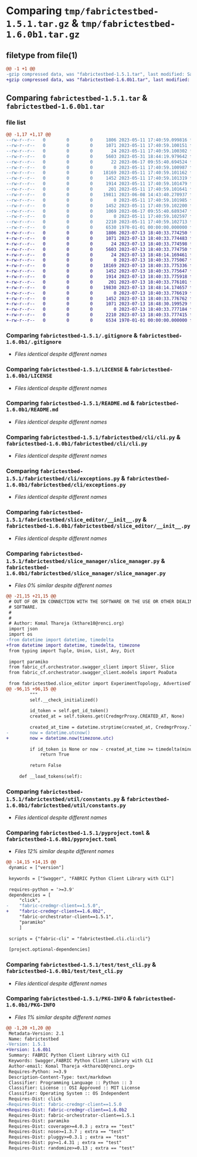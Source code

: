 # Comparing `tmp/fabrictestbed-1.5.1.tar.gz` & `tmp/fabrictestbed-1.6.0b1.tar.gz`

## filetype from file(1)

```diff
@@ -1 +1 @@
-gzip compressed data, was "fabrictestbed-1.5.1.tar", last modified: Sat Jun 17 10:06:29 2023, max compression
+gzip compressed data, was "fabrictestbed-1.6.0b1.tar", last modified: Thu Jul 13 18:48:55 2023, max compression
```

## Comparing `fabrictestbed-1.5.1.tar` & `fabrictestbed-1.6.0b1.tar`

### file list

```diff
@@ -1,17 +1,17 @@
--rw-r--r--   0        0        0     1806 2023-05-11 17:40:59.099816 fabrictestbed-1.5.1/.gitignore
--rw-r--r--   0        0        0     1071 2023-05-11 17:40:59.100151 fabrictestbed-1.5.1/LICENSE
--rw-r--r--   0        0        0       24 2023-05-11 17:40:59.100302 fabrictestbed-1.5.1/MANIFEST.in
--rw-r--r--   0        0        0     5603 2023-05-31 18:44:19.979642 fabrictestbed-1.5.1/README.md
--rw-r--r--   0        0        0       22 2023-06-17 09:55:40.694524 fabrictestbed-1.5.1/fabrictestbed/__init__.py
--rw-r--r--   0        0        0        0 2023-05-11 17:40:59.100987 fabrictestbed-1.5.1/fabrictestbed/cli/__init__.py
--rw-r--r--   0        0        0    18169 2023-05-11 17:40:59.101162 fabrictestbed-1.5.1/fabrictestbed/cli/cli.py
--rw-r--r--   0        0        0     1452 2023-05-11 17:40:59.101319 fabrictestbed-1.5.1/fabrictestbed/cli/exceptions.py
--rw-r--r--   0        0        0     1914 2023-05-11 17:40:59.101479 fabrictestbed-1.5.1/fabrictestbed/slice_editor/__init__.py
--rw-r--r--   0        0        0      201 2023-05-11 17:40:59.101641 fabrictestbed-1.5.1/fabrictestbed/slice_manager/__init__.py
--rw-r--r--   0        0        0    19811 2023-06-08 14:43:40.270937 fabrictestbed-1.5.1/fabrictestbed/slice_manager/slice_manager.py
--rw-r--r--   0        0        0        0 2023-05-11 17:40:59.101985 fabrictestbed-1.5.1/fabrictestbed/util/__init__.py
--rw-r--r--   0        0        0     1452 2023-05-11 17:40:59.102200 fabrictestbed-1.5.1/fabrictestbed/util/constants.py
--rw-r--r--   0        0        0     1069 2023-06-17 09:55:40.689347 fabrictestbed-1.5.1/pyproject.toml
--rw-r--r--   0        0        0        0 2023-05-11 17:40:59.102597 fabrictestbed-1.5.1/test/__init__.py
--rw-r--r--   0        0        0     2210 2023-05-11 17:40:59.102713 fabrictestbed-1.5.1/test/test_cli.py
--rw-r--r--   0        0        0     6530 1970-01-01 00:00:00.000000 fabrictestbed-1.5.1/PKG-INFO
+-rw-r--r--   0        0        0     1806 2023-07-13 18:40:33.774250 fabrictestbed-1.6.0b1/.gitignore
+-rw-r--r--   0        0        0     1071 2023-07-13 18:40:33.774483 fabrictestbed-1.6.0b1/LICENSE
+-rw-r--r--   0        0        0       24 2023-07-13 18:40:33.774598 fabrictestbed-1.6.0b1/MANIFEST.in
+-rw-r--r--   0        0        0     5603 2023-07-13 18:40:33.774750 fabrictestbed-1.6.0b1/README.md
+-rw-r--r--   0        0        0       24 2023-07-13 18:48:14.169461 fabrictestbed-1.6.0b1/fabrictestbed/__init__.py
+-rw-r--r--   0        0        0        0 2023-07-13 18:40:33.775067 fabrictestbed-1.6.0b1/fabrictestbed/cli/__init__.py
+-rw-r--r--   0        0        0    18169 2023-07-13 18:40:33.775336 fabrictestbed-1.6.0b1/fabrictestbed/cli/cli.py
+-rw-r--r--   0        0        0     1452 2023-07-13 18:40:33.775647 fabrictestbed-1.6.0b1/fabrictestbed/cli/exceptions.py
+-rw-r--r--   0        0        0     1914 2023-07-13 18:40:33.775918 fabrictestbed-1.6.0b1/fabrictestbed/slice_editor/__init__.py
+-rw-r--r--   0        0        0      201 2023-07-13 18:40:33.776101 fabrictestbed-1.6.0b1/fabrictestbed/slice_manager/__init__.py
+-rw-r--r--   0        0        0    19830 2023-07-13 18:48:14.174657 fabrictestbed-1.6.0b1/fabrictestbed/slice_manager/slice_manager.py
+-rw-r--r--   0        0        0        0 2023-07-13 18:40:33.776619 fabrictestbed-1.6.0b1/fabrictestbed/util/__init__.py
+-rw-r--r--   0        0        0     1452 2023-07-13 18:40:33.776762 fabrictestbed-1.6.0b1/fabrictestbed/util/constants.py
+-rw-r--r--   0        0        0     1071 2023-07-13 18:48:30.199529 fabrictestbed-1.6.0b1/pyproject.toml
+-rw-r--r--   0        0        0        0 2023-07-13 18:40:33.777184 fabrictestbed-1.6.0b1/test/__init__.py
+-rw-r--r--   0        0        0     2210 2023-07-13 18:40:33.777415 fabrictestbed-1.6.0b1/test/test_cli.py
+-rw-r--r--   0        0        0     6534 1970-01-01 00:00:00.000000 fabrictestbed-1.6.0b1/PKG-INFO
```

### Comparing `fabrictestbed-1.5.1/.gitignore` & `fabrictestbed-1.6.0b1/.gitignore`

 * *Files identical despite different names*

### Comparing `fabrictestbed-1.5.1/LICENSE` & `fabrictestbed-1.6.0b1/LICENSE`

 * *Files identical despite different names*

### Comparing `fabrictestbed-1.5.1/README.md` & `fabrictestbed-1.6.0b1/README.md`

 * *Files identical despite different names*

### Comparing `fabrictestbed-1.5.1/fabrictestbed/cli/cli.py` & `fabrictestbed-1.6.0b1/fabrictestbed/cli/cli.py`

 * *Files identical despite different names*

### Comparing `fabrictestbed-1.5.1/fabrictestbed/cli/exceptions.py` & `fabrictestbed-1.6.0b1/fabrictestbed/cli/exceptions.py`

 * *Files identical despite different names*

### Comparing `fabrictestbed-1.5.1/fabrictestbed/slice_editor/__init__.py` & `fabrictestbed-1.6.0b1/fabrictestbed/slice_editor/__init__.py`

 * *Files identical despite different names*

### Comparing `fabrictestbed-1.5.1/fabrictestbed/slice_manager/slice_manager.py` & `fabrictestbed-1.6.0b1/fabrictestbed/slice_manager/slice_manager.py`

 * *Files 0% similar despite different names*

```diff
@@ -21,15 +21,15 @@
 # OUT OF OR IN CONNECTION WITH THE SOFTWARE OR THE USE OR OTHER DEALINGS IN THE
 # SOFTWARE.
 #
 #
 # Author: Komal Thareja (kthare10@renci.org)
 import json
 import os
-from datetime import datetime, timedelta
+from datetime import datetime, timedelta, timezone
 from typing import Tuple, Union, List, Any, Dict
 
 import paramiko
 from fabric_cf.orchestrator.swagger_client import Sliver, Slice
 from fabric_cf.orchestrator.swagger_client.models import PoaData
 
 from fabrictestbed.slice_editor import ExperimentTopology, AdvertisedTopology, Node, GraphFormat
@@ -96,15 +96,15 @@
         """
         self.__check_initialized()
 
         id_token = self.get_id_token()
         created_at = self.tokens.get(CredmgrProxy.CREATED_AT, None)
 
         created_at_time = datetime.strptime(created_at, CredmgrProxy.TIME_FORMAT)
-        now = datetime.utcnow()
+        now = datetime.now(timezone.utc)
 
         if id_token is None or now - created_at_time >= timedelta(minutes=30):
             return True
 
         return False
 
     def __load_tokens(self):
```

### Comparing `fabrictestbed-1.5.1/fabrictestbed/util/constants.py` & `fabrictestbed-1.6.0b1/fabrictestbed/util/constants.py`

 * *Files identical despite different names*

### Comparing `fabrictestbed-1.5.1/pyproject.toml` & `fabrictestbed-1.6.0b1/pyproject.toml`

 * *Files 12% similar despite different names*

```diff
@@ -14,15 +14,15 @@
 dynamic = ["version"]
 
 keywords = ["Swagger", "FABRIC Python Client Library with CLI"]
 
 requires-python = '>=3.9'
 dependencies = [
     "click",
-    "fabric-credmgr-client==1.5.0",
+    "fabric-credmgr-client==1.6.0b2",
     "fabric-orchestrator-client==1.5.1",
     "paramiko"
     ]
 
 scripts = {"fabric-cli" = "fabrictestbed.cli.cli:cli"}
 
 [project.optional-dependencies]
```

### Comparing `fabrictestbed-1.5.1/test/test_cli.py` & `fabrictestbed-1.6.0b1/test/test_cli.py`

 * *Files identical despite different names*

### Comparing `fabrictestbed-1.5.1/PKG-INFO` & `fabrictestbed-1.6.0b1/PKG-INFO`

 * *Files 1% similar despite different names*

```diff
@@ -1,20 +1,20 @@
 Metadata-Version: 2.1
 Name: fabrictestbed
-Version: 1.5.1
+Version: 1.6.0b1
 Summary: FABRIC Python Client Library with CLI
 Keywords: Swagger,FABRIC Python Client Library with CLI
 Author-email: Komal Thareja <kthare10@renci.org>
 Requires-Python: >=3.9
 Description-Content-Type: text/markdown
 Classifier: Programming Language :: Python :: 3
 Classifier: License :: OSI Approved :: MIT License
 Classifier: Operating System :: OS Independent
 Requires-Dist: click
-Requires-Dist: fabric-credmgr-client==1.5.0
+Requires-Dist: fabric-credmgr-client==1.6.0b2
 Requires-Dist: fabric-orchestrator-client==1.5.1
 Requires-Dist: paramiko
 Requires-Dist: coverage>=4.0.3 ; extra == "test"
 Requires-Dist: nose>=1.3.7 ; extra == "test"
 Requires-Dist: pluggy>=0.3.1 ; extra == "test"
 Requires-Dist: py>=1.4.31 ; extra == "test"
 Requires-Dist: randomize>=0.13 ; extra == "test"
```

